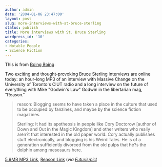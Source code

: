```yaml
---
author: admin
date: '2004-01-06 23:47:00'
layout: post
slug: more-interviews-with-st-bruce-sterling
status: publish
title: More interviews with St. Bruce Sterling
wordpress_id: '10'
categories:
- Notable People
- Science Fiction
---
```

This is from <a href="http://www.boingboing.net">Boing Boing</a>:

Two exciting and thought-provoking Bruce Sterling interviews are online today: an hour-long MP3 of an interview with <a title="http://massivechange.com/staticpages/index.php?page=radio">Massive Change</a> on the University of Toronto's CIUT radio and a long interview on the future of everything with Mike "Godwin's Law" Godwin in the libertarian mag, "Reason."
<blockquote>reason: Blogging seems to have taken a place in the culture that used to be 	occupied by fanzines, and maybe by the science fiction magazines.

Sterling: It had its apotheosis in people like Cory Doctorow [author of Down and Out in the Magic Kingdom] and other writers who really aren?t that interested in the old paper world. Cory actually publishes stuff 	electronically, and blogging is his Weird Tales. He is of a generation sufficiently divorced from the old pulps that he?s the dolphin among mesosaurs here.</blockquote>
<a title="http://massivechange.com/staticpages/index.php?page=radio" href="http://massivechange.com/staticpages/index.php?page=radio">5.9MB MP3 Link</a>, <a title="http://www.reason.com/0401/fe.mg.cybergreen.shtml" href="http://www.reason.com/0401/fe.mg.cybergreen.shtml">
Reason Link</a> (<em>via <a title="http://futurismic.com/" href="http://futurismic.com/">Futurismic</a></em>)
